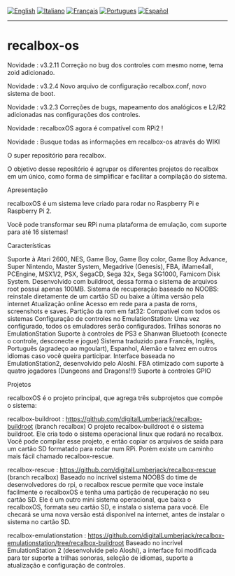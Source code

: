 [![English](http://upload.wikimedia.org/wikipedia/commons/e/e1/Union_Jack_22x16.png "English")](README.md)
[![Italiano](http://upload.wikimedia.org/wikipedia/commons/7/70/Flag_of_italy.png "Italiano")](README-IT.md)
[![Français](http://upload.wikimedia.org/wikipedia/commons/1/14/Flag_of_france.png "Française")](README-FR.md)
[![Portugues](http://www.flagsoftheworld.eu/images/2/flag-of-portugal.png "Portugues")](README-PT.md)
[![Español](http://upload.wikimedia.org/wikipedia/commons/3/30/Flag_of_spain.png "Español")](README-ES.md)
****
# recalbox-os

Novidade : v3.2.11 Correção no bug dos controles com mesmo nome, tema zoid adicionado.

Novidade : v3.2.4 Novo arquivo de configuração recalbox.conf, novo sistema de boot.

Novidade : v3.2.3 Correções de bugs, mapeamento dos analógicos e L2/R2 adicionadas nas configurações dos controles.

Novidade : recalboxOS agora é compatível com RPi2 !

Novidade : Busque todas as informações em recalbox-os através do WIKI

O super repositório para recalbox.

O objetivo desse repositório é agrupar os diferentes projetos do recalbox em um único, como forma de simplificar e facilitar a compilação do sistema.

Apresentação

recalboxOS é um sistema leve criado para rodar no Raspberry Pi e Raspberry Pi 2.

Você pode transformar seu RPi numa plataforma de emulação, com suporte para até 16 sistemas!

Características

Suporte à Atari 2600, NES, Game Boy, Game Boy color, Game Boy Advance, Super Nintendo, Master System, Megadrive (Genesis), FBA, iMame4all, PCEngine, MSX1/2, PSX, SegaCD, Sega 32x, Sega SG1000, Famicom Disk System.
Desenvolvido com buildroot, dessa forma o sistema de arquivos root possui apenas 100MB.
Sistema de recuperação baseado no NOOBS: reinstale diretamente de um cartão SD ou baixe a última versão pela internet
Atualização online
Acesso em rede para a pasta de roms, screenshots e saves.
Partição da rom em fat32: Compatível com todos os sistemas
Configuração de controles no EmulationStation: Uma vez configurado, todos os emuladores serão configurados.
Trilhas sonoras no EmulationStation
Suporte à controles de PS3 e Shanwan Bluetooth (conecte o controle, desconecte e jogue)
Sistema traduzido para Francês, Inglês, Português (agradeço ao mgoulart), Espanhol, Alemão e talvez em outros idiomas caso você queira participar.
Interface baseada no EmulationStation2, desenvolvido pelo Aloshi.
FBA otimizado com suporte à quatro jogadores (Dungeons and Dragons!!!)
Suporte à controles GPIO

Projetos

recalboxOS é o projeto principal, que agrega três subprojetos que compõe o sistema:

recalbox-buildroot : https://github.com/digitalLumberjack/recalbox-buildroot (branch recalbox)
O projeto recalbox-buildroot é o sistema buildroot. Ele cria todo o sistema operacional linux que rodará no recalbox. Você pode compilar esse projeto, e então copiar os arquivos de saída para um cartão SD formatado para rodar num RPi. Porém existe um caminho mais fácil chamado recalbox-rescue.

recalbox-rescue : https://github.com/digitalLumberjack/recalbox-rescue (branch recalbox)
Baseado no incrível sistema NOOBS do time de desenvolvedores do rpi, o recalbox rescue permite que voce instale facilmente o recalboxOS e tenha uma partição de recuperação no seu cartão SD. Ele é um outro mini sistema operacional, que baixa o recalboxOS, formata seu cartão SD, e instala o sistema para você.
Ele checará se uma nova versão está disponível na internet, antes de instalar o sistema no cartão SD.

recalbox-emulationstation : https://github.com/digitalLumberjack/recalbox-emulationstation/tree/recalbox-buildroot
Baseado no incrível EmulationStation 2 (desenvolvide pelo Aloshi), a interface foi modificada para ter suporte a trilhas sonoras, seleção de idiomas, suporte a atualização e configuração de controles.
